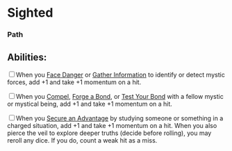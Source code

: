 # Sighted
### Path


## Abilities:
<input type="checkbox" />When you [Face Danger](ironsworn/moves/adventure/face_danger) or [Gather Information](ironsworn/moves/adventure/gather_information) to identify or detect mystic forces, add +1 and take +1 momentum on a hit.

<input type="checkbox" />When you [Compel](ironsworn/moves/relationship/compel), [Forge a Bond](ironsworn/moves/relationship/forge_a_bond), or [Test Your Bond](ironsworn/moves/relationship/test_your_bond) with a fellow mystic or mystical being, add +1 and take +1 momentum on a hit.

<input type="checkbox" />When you [Secure an Advantage](ironsworn/moves/adventure/secure_an_advantage) by studying someone or something in a charged situation, add +1 and take +1 momentum on a hit. When you also pierce the veil to explore deeper truths (decide before rolling), you may reroll any dice. If you do, count a weak hit as a miss.

